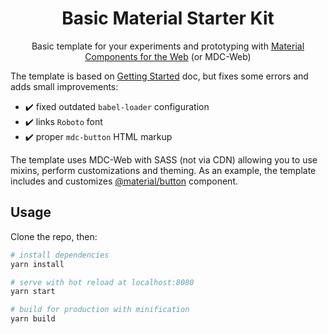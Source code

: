 <h1 align="center">Basic Material Starter Kit</h1>

<p align="center">
    Basic template for your experiments and prototyping with <a href="https://material.io/develop/web" target="_blank">Material Components for the Web</a> (or MDC-Web)
</p>

The template is based on [Getting Started](https://material.io/develop/web/docs/getting-started) doc, but fixes some errors and adds small improvements:

- :heavy_check_mark: fixed outdated `babel-loader` configuration
- :heavy_check_mark: links `Roboto` font
- :heavy_check_mark: proper `mdc-button` HTML markup


The template uses MDC-Web with SASS (not via CDN) allowing you to use mixins, perform customizations and theming. As an example, the template includes and customizes [@material/button](https://material.io/components/buttons/web) component.


## Usage

Clone the repo, then:

``` bash
# install dependencies
yarn install

# serve with hot reload at localhost:8080
yarn start

# build for production with minification
yarn build
```
